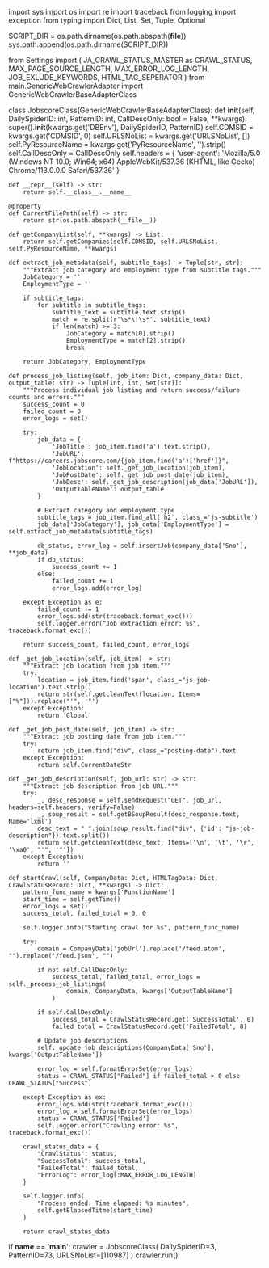 import sys
import os
import re
import traceback
from logging import exception
from typing import Dict, List, Set, Tuple, Optional

SCRIPT_DIR = os.path.dirname(os.path.abspath(__file__))
sys.path.append(os.path.dirname(SCRIPT_DIR))

from Settings import (
    JA_CRAWL_STATUS_MASTER as CRAWL_STATUS,
    MAX_PAGE_SOURCE_LENGTH,
    MAX_ERROR_LOG_LENGTH,
    JOB_EXLUDE_KEYWORDS,
    HTML_TAG_SEPERATOR
)
from main.GenericWebCrawlerAdapter import GenericWebCrawlerBaseAdapterClass

class JobscoreClass(GenericWebCrawlerBaseAdapterClass):
    def __init__(self, DailySpiderID: int, PatternID: int, CallDescOnly: bool = False, **kwargs):
        super().__init__(kwargs.get('DBEnv'), DailySpiderID, PatternID)
        self.CDMSID = kwargs.get('CDMSID', 0)
        self.URLSNoList = kwargs.get('URLSNoList', [])
        self.PyResourceName = kwargs.get('PyResourceName', '').strip()
        self.CallDescOnly = CallDescOnly
        self.headers = {
            'user-agent': 'Mozilla/5.0 (Windows NT 10.0; Win64; x64) AppleWebKit/537.36 (KHTML, like Gecko) Chrome/113.0.0.0 Safari/537.36'
        }

    def __repr__(self) -> str:
        return self.__class__.__name__

    @property
    def CurrentFilePath(self) -> str:
        return str(os.path.abspath(__file__))

    def getCompanyList(self, **kwargs) -> List:
        return self.getCompanies(self.CDMSID, self.URLSNoList, self.PyResourceName, **kwargs)

    def extract_job_metadata(self, subtitle_tags) -> Tuple[str, str]:
        """Extract job category and employment type from subtitle tags."""
        JobCategory = ''
        EmploymentType = ''
        
        if subtitle_tags:
            for subtitle in subtitle_tags:
                subtitle_text = subtitle.text.strip()
                match = re.split(r'\s*\|\s*', subtitle_text)
                if len(match) >= 3:
                    JobCategory = match[0].strip()
                    EmploymentType = match[2].strip()
                    break
                    
        return JobCategory, EmploymentType

    def process_job_listing(self, job_item: Dict, company_data: Dict, output_table: str) -> Tuple[int, int, Set[str]]:
        """Process individual job listing and return success/failure counts and errors."""
        success_count = 0
        failed_count = 0
        error_logs = set()

        try:
            job_data = {
                'JobTitle': job_item.find('a').text.strip(),
                'JobURL': f"https://careers.jobscore.com/{job_item.find('a')['href']}",
                'JobLocation': self._get_job_location(job_item),
                'JobPostDate': self._get_job_post_date(job_item),
                'JobDesc': self._get_job_description(job_data['JobURL']),
                'OutputTableName': output_table
            }

            # Extract category and employment type
            subtitle_tags = job_item.find_all('h2', class_='js-subtitle')
            job_data['JobCategory'], job_data['EmploymentType'] = self.extract_job_metadata(subtitle_tags)

            db_status, error_log = self.insertJob(company_data['Sno'], **job_data)
            if db_status:
                success_count += 1
            else:
                failed_count += 1
                error_logs.add(error_log)

        except Exception as e:
            failed_count += 1
            error_logs.add(str(traceback.format_exc()))
            self.logger.error("Job extraction error: %s", traceback.format_exc())

        return success_count, failed_count, error_logs

    def _get_job_location(self, job_item) -> str:
        """Extract job location from job item."""
        try:
            location = job_item.find('span', class_="js-job-location").text.strip()
            return str(self.getcleanText(location, Items=["%"])).replace("'", '"')
        except Exception:
            return 'Global'

    def _get_job_post_date(self, job_item) -> str:
        """Extract job posting date from job item."""
        try:
            return job_item.find("div", class_="posting-date").text
        except Exception:
            return self.CurrentDateStr

    def _get_job_description(self, job_url: str) -> str:
        """Extract job description from job URL."""
        try:
            _, desc_response = self.sendRequest("GET", job_url, headers=self.headers, verify=False)
            _, soup_result = self.getBSoupResult(desc_response.text, Name='lxml')
            desc_text = " ".join(soup_result.find("div", {'id': "js-job-description"}).text.split())
            return self.getcleanText(desc_text, Items=['\n', '\t', '\r', '\xa0', "'", '"'])
        except Exception:
            return ''

    def startCrawl(self, CompanyData: Dict, HTMLTagData: Dict, CrawlStatusRecord: Dict, **kwargs) -> Dict:
        pattern_func_name = kwargs['FunctionName']
        start_time = self.getTime()
        error_logs = set()
        success_total, failed_total = 0, 0

        self.logger.info("Starting crawl for %s", pattern_func_name)

        try:
            domain = CompanyData['jobUrl'].replace('/feed.atom', "").replace('/feed.json', "")
            
            if not self.CallDescOnly:
                success_total, failed_total, error_logs = self._process_job_listings(
                    domain, CompanyData, kwargs['OutputTableName']
                )

            if self.CallDescOnly:
                success_total = CrawlStatusRecord.get('SuccessTotal', 0)
                failed_total = CrawlStatusRecord.get('FailedTotal', 0)

            # Update job descriptions
            self._update_job_descriptions(CompanyData['Sno'], kwargs['OutputTableName'])

            error_log = self.formatErrorSet(error_logs)
            status = CRAWL_STATUS["Failed"] if failed_total > 0 else CRAWL_STATUS["Success"]

        except Exception as ex:
            error_logs.add(str(traceback.format_exc()))
            error_log = self.formatErrorSet(error_logs)
            status = CRAWL_STATUS['Failed']
            self.logger.error("Crawling error: %s", traceback.format_exc())

        crawl_status_data = {
            "CrawlStatus": status,
            "SuccessTotal": success_total,
            "FailedTotal": failed_total,
            "ErrorLog": error_log[:MAX_ERROR_LOG_LENGTH]
        }

        self.logger.info(
            "Process ended. Time elapsed: %s minutes", 
            self.getElapsedTitme(start_time)
        )
        
        return crawl_status_data

if __name__ == '__main__':
    crawler = JobscoreClass(
        DailySpiderID=3,
        PatternID=73,
        URLSNoList=[110987]
    )
    crawler.run()
